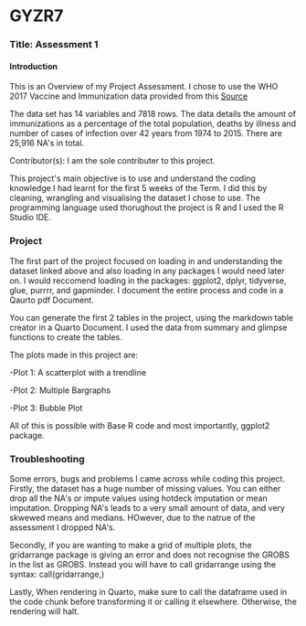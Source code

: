 # GYZR7
### Title: Assessment 1

#### **Introduction**

This is an Overview of my Project Assessment. I chose to use the WHO 2017 Vaccine and Immunization data provided from this [Source](https://github.com/MallyM03/GYZR7/files/13281740/Vaccine.Coverage.and.Disease.Burden.-.WHO.2017.csv)

The data set has 14 variables and 7818 rows. The data details the amount of immunizations as a percentage of the total population, deaths by illness and number of cases of infection over 42 years from 1974 to 2015. There are 25,916 NA's in total.

Contributor(s): I am the sole contributer to this project.

This project's main objective is to use and understand the coding knowledge I had learnt for the first 5 weeks of the Term. I did this by cleaning, wrangling and visualising the dataset I chose to use. The programming language used thorughout the project is R and I used the R Studio IDE.

### **Project**
The first part of the project focused on loading in and understanding the dataset linked above and also loading in any packages I would need later on.
I would reccomend loading in the packages: ggplot2, dplyr, tidyverse, glue, purrrr, and gapminder. 
I document the entire process and code in a Qaurto pdf Document.

You can generate the first 2 tables in the project, using the markdown table creator in a Quarto Document. 
I used the data from summary and glimpse functions to create the tables. 

The plots made in this project are:

-Plot 1: A scatterplot with a trendline

-Plot 2: Multiple Bargraphs

-Plot 3: Bubble Plot

All of this is possible with Base R code and most importantly, ggplot2 package.

### **Troubleshooting**
Some errors, bugs and problems I came across while coding this project.
Firstly, the dataset has a huge number of missing values. You can either drop all the NA's or impute values using hotdeck imputation or mean imputation. Dropping NA's leads to a very small amount of data, and very skwewed means and medians. HOwever, due to the natrue of the assessment I dropped NA's.

Secondly, if you are wanting to make a grid of multiple plots, the gridarrange package is giving an error and does not recognise the GROBS in the list as GROBS. Instead you will have to call gridarrange using the syntax: call(gridarrange,)

Lastly, When rendering in Quarto, make sure to call the dataframe used in the code chunk before transforming it or calling it elsewhere. Otherwise, the rendering will halt.


